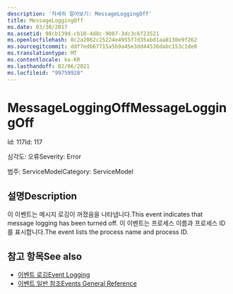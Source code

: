 ```yaml
---
description: '자세히 알아보기: MessageLoggingOff'
title: MessageLoggingOff
ms.date: 03/30/2017
ms.assetid: 98cb139d-cb10-4d8c-9087-3dc3c6f23521
ms.openlocfilehash: 8c2a2062c25224e4955f7d35abd1aa8130e9f262
ms.sourcegitcommit: ddf7edb67715a5b9a45e3dd44536dabc153c1de0
ms.translationtype: MT
ms.contentlocale: ko-KR
ms.lasthandoff: 02/06/2021
ms.locfileid: "99759928"
---
```

# <a name="messageloggingoff"></a><span data-ttu-id="d6805-103">MessageLoggingOff</span><span class="sxs-lookup"><span data-stu-id="d6805-103">MessageLoggingOff</span></span>

<span data-ttu-id="d6805-104">Id: 117</span><span class="sxs-lookup"><span data-stu-id="d6805-104">Id: 117</span></span>  
  
 <span data-ttu-id="d6805-105">심각도: 오류</span><span class="sxs-lookup"><span data-stu-id="d6805-105">Severity: Error</span></span>  
  
 <span data-ttu-id="d6805-106">범주: ServiceModel</span><span class="sxs-lookup"><span data-stu-id="d6805-106">Category: ServiceModel</span></span>  
  
## <a name="description"></a><span data-ttu-id="d6805-107">설명</span><span class="sxs-lookup"><span data-stu-id="d6805-107">Description</span></span>  

 <span data-ttu-id="d6805-108">이 이벤트는 메시지 로깅이 꺼졌음을 나타냅니다.</span><span class="sxs-lookup"><span data-stu-id="d6805-108">This event indicates that message logging has been turned off.</span></span> <span data-ttu-id="d6805-109">이 이벤트는 프로세스 이름과 프로세스 ID를 표시합니다.</span><span class="sxs-lookup"><span data-stu-id="d6805-109">The event lists the process name and process ID.</span></span>  
  
## <a name="see-also"></a><span data-ttu-id="d6805-110">참고 항목</span><span class="sxs-lookup"><span data-stu-id="d6805-110">See also</span></span>

- [<span data-ttu-id="d6805-111">이벤트 로깅</span><span class="sxs-lookup"><span data-stu-id="d6805-111">Event Logging</span></span>](index.md)
- [<span data-ttu-id="d6805-112">이벤트 일반 참조</span><span class="sxs-lookup"><span data-stu-id="d6805-112">Events General Reference</span></span>](events-general-reference.md)
